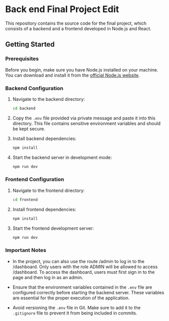 # Back end Final Project Edit

This repository contains the source code for the final project, which consists of a backend and a frontend developed in Node.js and React.

## Getting Started

### Prerequisites

Before you begin, make sure you have Node.js installed on your machine. You can download and install it from the [official Node.js website](https://nodejs.org/).

### Backend Configuration

1. Navigate to the backend directory:

   ```bash
   cd backend
   ```

2. Copy the `.env` file provided via private message and paste it into this directory. This file contains sensitive environment variables and should be kept secure.

3. Install backend dependencies:

   ```bash
   npm install
   ```

4. Start the backend server in development mode:
   ```bash
   npm run dev
   ```

### Frontend Configuration

1. Navigate to the frontend directory:

   ```bash
   cd frontend
   ```

2. Install frontend dependencies:

   ```bash
   npm install
   ```

3. Start the frontend development server:
   ```bash
   npm run dev
   ```

### Important Notes

- In the project, you can also use the route /admin to log in to the /dashboard. Only users with the role ADMIN will be allowed to access /dashboard. To access the dashboard, users must first sign in to the page and then log in as an admin.

- Ensure that the environment variables contained in the `.env` file are configured correctly before starting the backend server. These variables are essential for the proper execution of the application.
- Avoid versioning the `.env` file in Git. Make sure to add it to the `.gitignore` file to prevent it from being included in commits.
